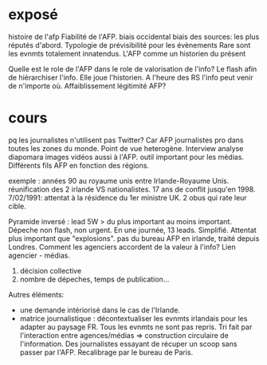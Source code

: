 # exposé

histoire de l'afp
Fiabilité de l'AFP.
biais occidental
biais des sources: les plus réputés d'abord.
Typologie de prévisibilité pour les évènements
Rare sont les evnmts totalement innatendus.
L'AFP comme un historien du présent

Quelle est le role de l'AFP dans le role de valorisation de l'info?
Le flash afin de hiérarchiser l'info. Elle joue l'historien. A l'heure des RS l'info peut venir de n'importe où. Affaiblissement légitimité AFP?

# cours

pq les journalistes n'utilisent pas Twitter? Car AFP journalistes pro dans toutes les zones du monde. Point de vue heterogène. Interview analyse diapomara images vidéos aussi à l'AFP. outil important pour les médias.
Différents fils AFP en fonction des régions.

exemple : années 90 au royaume unis entre Irlande-Royaume Unis. réunification des 2 irlande VS nationalistes. 17 ans de conflit jusqu'en 1998.
7/02/1991: attentat à la résidence du 1er ministre UK. 2 obus qui rate leur cible.

Pyramide inversé : lead 5W > du plus important au moins important. Dépeche non flash, non urgent.
En une journée, 13 leads. Simplifié. Attentat plus important que "explosions". pas du bureau AFP en irlande, traité depuis Londres. Comment les agenciers accordent de la valeur à l'info? Lien agencier - médias.
1. décision collective
2. nombre de dépeches, temps de publication...

Autres éléments:
- une demande intériorisé dans le cas de l'Irlande.
- matrice journalistique : décontextualiser les evnmts irlandais pour les adapter au paysage FR. Tous les evnmts ne sont pas repris. Tri fait par l'interaction entre agences/médias => construction circulaire de l'information. Des journalistes essayant de récuper un scoop sans passer par l'AFP. Recalibrage par le bureau de Paris.














